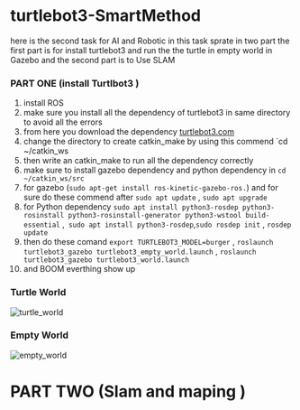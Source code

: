 # turtlebot3-SmartMethod
here is the second task for AI and Robotic in this task sprate in two part the first part is for install turtlebot3 and run the the turtle in empty world in Gazebo and the second part is to Use SLAM
### PART ONE (install Turtlbot3 )
1. install ROS 
2. make sure you install all the dependency of turtlebot3 in same directory to avoid all the errors
3. from here you download the dependency [turtlebot3.com ](https://emanual.robotis.com/docs/en/platform/turtlebot3/quick-start/#pc-setup)
4. change the directory to create catkin_make by using this commend `cd ~/catkin_ws
5. then write an catkin_make to run all the dependency correctly 
6. make sure to install gazebo dependency and python dependency in `cd ~/catkin_ws/src`
7. for gazebo (`sudo apt-get install ros-kinetic-gazebo-ros.`) and for sure do these commend after `sudo apt update` , `sudo apt upgrade`
8. for Python dependency `sudo apt install python3-rosdep python3-rosinstall python3-rosinstall-generator python3-wstool build-essential` ,` sudo apt install python3-rosdep`,`sudo rosdep init` , `rosdep update` 
9. then do these comand `export TURTLEBOT3_MODEL=burger` , `roslaunch turtlebot3_gazebo turtlebot3_empty_world.launch` , `roslaunch turtlebot3_gazebo turtlebot3_world.launch`
10. and BOOM everthing show up 
 ### Turtle World
 ![turtle_world](https://user-images.githubusercontent.com/40144145/125178184-f097a900-e1ea-11eb-98e1-d3d28211c40f.PNG)
### Empty World
![empty_world](https://user-images.githubusercontent.com/40144145/125178162-d2ca4400-e1ea-11eb-9525-55492096fb59.PNG)
# PART TWO (Slam and maping )
